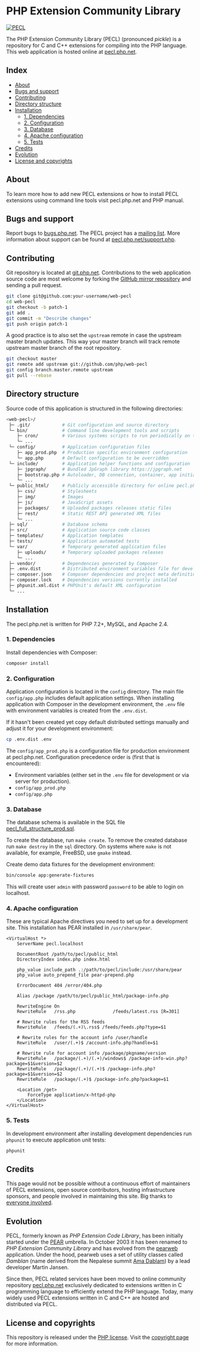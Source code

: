 # PHP Extension Community Library

[![PECL](/public_html/img/pecl.svg "PECL")](https://pecl.php.net)

The PHP Extension Community Library (PECL) (pronounced *pickle*) is a repository
for C and C++ extensions for compiling into the PHP language. This web application
is hosted online at [pecl.php.net](https://pecl.php.net).

## Index

* [About](#about)
* [Bugs and support](#bugs-and-support)
* [Contributing](#contributing)
* [Directory structure](#directory-structure)
* [Installation](#installation)
  * [1. Dependencies](#1-dependencies)
  * [2. Configuration](#2-configuration)
  * [3. Database](#3-database)
  * [4. Apache configuration](#4-apache-configuration)
  * [5. Tests](#5-tests)
* [Credits](#credits)
* [Evolution](#evolution)
* [License and copyrights](#license-and-copyrights)

## About

To learn more how to add new PECL extensions or how to install PECL extensions
using command line tools visit pecl.php.net and PHP manual.

## Bugs and support

Report bugs to [bugs.php.net](https://bugs.php.net/report.php). The PECL project
has a [mailing list](http://news.php.net/php.pecl.dev). More information about
support can be found at [pecl.php.net/support.php](https://pecl.php.net/support.php).

## Contributing

Git repository is located at [git.php.net](https://git.php.net/?p=web/pecl.git).
Contributions to the web application source code are most welcome by forking the
[GitHub mirror repository](https://github.com/php/web-pecl) and sending a pull
request.

```bash
git clone git@github.com:your-username/web-pecl
cd web-pecl
git checkout -b patch-1
git add .
git commit -m "Describe changes"
git push origin patch-1
```

A good practice is to also set the `upstream` remote in case the upstream master
branch updates. This way your master branch will track remote upstream master
branch of the root repository.

```bash
git checkout master
git remote add upstream git://github.com/php/web-pecl
git config branch.master.remote upstream
git pull --rebase
```

## Directory structure

Source code of this application is structured in the following directories:

```bash
<web-pecl>/
 ├─ .git/            # Git configuration and source directory
 └─ bin/             # Command line development tools and scripts
    ├─ cron/         # Various systems scripts to run periodically on the server
    └─ ...
 └─ config/          # Application configuration files
    ├─ app_prod.php  # Production specific environment configuration
    └─ app.php       # Default configuration to be overridden
 └─ include/         # Application helper functions and configuration
    ├─ jpgraph/      # Bundled JpGraph library https://jpgraph.net
    ├─ bootstrap.php # Autoloader, DB connection, container, app initialization
    └─ ...
 └─ public_html/     # Publicly accessible directory for online pecl.php.net
    ├─ css/          # Stylesheets
    ├─ img/          # Images
    ├─ js/           # JavaScript assets
    ├─ packages/     # Uploaded packages releases static files
    ├─ rest/         # Static REST API generated XML files
    └─ ...
 ├─ sql/             # Database schema
 ├─ src/             # Application source code classes
 ├─ templates/       # Application templates
 ├─ tests/           # Application automated tests
 └─ var/             # Temporary generated application files
    ├─ uploads/      # Temporary uploaded packages releases
    └─ ...
 ├─ vendor/          # Dependencies generated by Composer
 ├─ .env.dist        # Distributed environment variables file for development
 ├─ composer.json    # Composer dependencies and project meta definition
 ├─ composer.lock    # Dependencies versions currently installed
 ├─ phpunit.xml.dist # PHPUnit's default XML configuration
 └─ ...
```

## Installation

The pecl.php.net is written for PHP 7.2+, MySQL, and Apache 2.4.

### 1. Dependencies

Install dependencies with Composer:

```bash
composer install
```

### 2. Configuration

Application configuration is located in the `config` directory. The main file
`config/app.php` includes default application settings. When installing
application with Composer in the development environment, the `.env` file with
environment variables is created from the `.env.dist`.

If it hasn't been created yet copy default distributed settings manually and
adjust it for your development environment:

```bash
cp .env.dist .env
```

The `config/app_prod.php` is a configuration file for production environment at
pecl.php.net. Configuration precedence order is (first that is encountered):

* Environment variables (either set in the `.env` file for development or via
  server for production).
* `config/app_prod.php`
* `config/app.php`

### 3. Database

The database schema is available in the SQL file
[pecl_full_structure_prod.sql](/sql/pecl_full_structure_prod.sql).

To create the database, run `make create`. To remove the created database run
`make destroy` in the `sql` directory. On systems where `make` is not available,
for example, FreeBSD, use `gmake` instead.

Create demo data fixtures for the development environment:

```bash
bin/console app:generate-fixtures
```

This will create user `admin` with password `password` to be able to login on
localhost.

### 4. Apache configuration

These are typical Apache directives you need to set up for a development site.
This installation has PEAR installed in `/usr/share/pear`.

```apacheconf
<VirtualHost *>
    ServerName pecl.localhost

    DocumentRoot /path/to/pecl/public_html
    DirectoryIndex index.php index.html

    php_value include_path .:/path/to/pecl/include:/usr/share/pear
    php_value auto_prepend_file pear-prepend.php

    ErrorDocument 404 /error/404.php

    Alias /package /path/to/pecl/public_html/package-info.php

    RewriteEngine On
    RewriteRule   /rss.php              /feeds/latest.rss [R=301]

    # Rewrite rules for the RSS feeds
    RewriteRule   /feeds/(.+)\.rss$ /feeds/feeds.php?type=$1

    # Rewrite rules for the account info /user/handle
    RewriteRule   /user/(.+)$ /account-info.php?handle=$1

    # Rewrite rule for account info /package/pkgname/version
    RewriteRule   /package/(.+)/(.+)/windows$ /package-info-win.php?package=$1&version=$2
    RewriteRule   /package/(.+)/(.+)$ /package-info.php?package=$1&version=$2
    RewriteRule   /package/(.+)$ /package-info.php?package=$1

    <Location /get>
        ForceType application/x-httpd-php
    </Location>
</VirtualHost>
```

### 5. Tests

In development environment after installing development dependencies run
`phpunit` to execute application unit tests:

```bash
phpunit
```

## Credits

This page would not be possible without a continuous effort of maintainers of
PECL extensions, open source contributors, hosting infrastructure sponsors, and
people involved in maintaining this site. Big thanks to
[everyone involved](https://pecl.php.net/credits.php).

## Evolution

PECL, formerly known as *PHP Extension Code Library*, has been initially started
under the [PEAR](https://pear.php.net) umbrella. In October 2003 it has been
renamed to *PHP Extension Community Library* and has evolved from the
[pearweb](https://github.com/pear/pearweb) application. Under the hood, pearweb
uses a set of utility classes called *Damblan* (name derived from the
Nepalese summit [Ama Dablam](https://www.summitpost.org/ama-dablam/150234)) by a
lead developer Martin Jansen.

Since then, PECL related services have been moved to online community repository
[pecl.php.net](https://pecl.php.net/) exclusively dedicated to extensions written
in C programming language to efficiently extend the PHP language. Today, many
widely used PECL extensions written in C and C++ are hosted and distributed via
PECL.

## License and copyrights

This repository is released under the [PHP license](LICENSE). Visit the
[copyright page](https://pecl.php.net/copyright.php) for more information.
